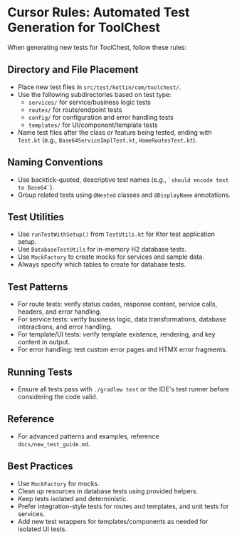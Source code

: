 # Cursor Rules: Automated Test Generation for ToolChest

When generating new tests for ToolChest, follow these rules:

## Directory and File Placement
- Place new test files in `src/test/kotlin/com/toolchest/`.
- Use the following subdirectories based on test type:
  - `services/` for service/business logic tests
  - `routes/` for route/endpoint tests
  - `config/` for configuration and error handling tests
  - `templates/` for UI/component/template tests
- Name test files after the class or feature being tested, ending with `Test.kt` (e.g., `Base64ServiceImplTest.kt`, `HomeRoutesTest.kt`).

## Naming Conventions
- Use backtick-quoted, descriptive test names (e.g., `` `should encode text to Base64` ``).
- Group related tests using `@Nested` classes and `@DisplayName` annotations.

## Test Utilities
- Use `runTestWithSetup()` from `TestUtils.kt` for Ktor test application setup.
- Use `DatabaseTestUtils` for in-memory H2 database tests.
- Use `MockFactory` to create mocks for services and sample data.
- Always specify which tables to create for database tests.

## Test Patterns
- For route tests: verify status codes, response content, service calls, headers, and error handling.
- For service tests: verify business logic, data transformations, database interactions, and error handling.
- For template/UI tests: verify template existence, rendering, and key content in output.
- For error handling: test custom error pages and HTMX error fragments.

## Running Tests
- Ensure all tests pass with `./gradlew test` or the IDE's test runner before considering the code valid.

## Reference
- For advanced patterns and examples, reference `docs/new_test_guide.md`.

## Best Practices
- Use `MockFactory` for mocks.
- Clean up resources in database tests using provided helpers.
- Keep tests isolated and deterministic.
- Prefer integration-style tests for routes and templates, and unit tests for services.
- Add new test wrappers for templates/components as needed for isolated UI tests. 